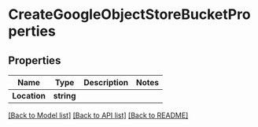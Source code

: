 # CreateGoogleObjectStoreBucketProperties

## Properties
Name | Type | Description | Notes
------------ | ------------- | ------------- | -------------
**Location** | **string** |  | 

[[Back to Model list]](../README.md#documentation-for-models) [[Back to API list]](../README.md#documentation-for-api-endpoints) [[Back to README]](../README.md)


